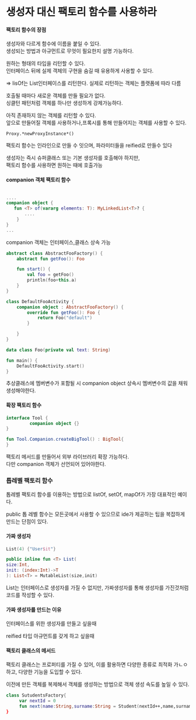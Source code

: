 # 생성자 대신 팩토리 함수를 사용하라

#### 팩토리 함수의 장점

생성자와 다르게 함수에 이름을 붙일 수 있다. \
생성되는 방법과 아규먼트로 무엇이 필요한지 설명 가능하다.

원하는 형태의 타입을 리턴할 수 있다. \
인터페이스 뒤에 실제 객체의 구현을 숨길 때 유용하게 사용할 수 있다.

&#x20;\=> lisOf는 List인터페이스를 리턴한다. 실제로 리턴하는 객체는 플랫폼에 따라 다름

호출될 때마다 새로운 객체를 만들 필요가 없다. \
싱클턴 패턴처럼 객체를 하나만 생성하게 강제가능하다.

아직 존재하지 않는 객체를 리턴할 수 있다. \
앞으로 만들어질 객체를 사용하거나,프록시를 통해 만들어지는 객체를 사용할 수 있다.

`Proxy.*newProxyInstance*()`

팩토리 함수는 인라인으로 만들 수 잇으며, 파라미터들을 reified로 만들수 있다

생성자는 즉시 슈퍼클래스 또는 기본 생성자를 호출해야 하지만, \
팩토리 함수를 사용하면 원하는 때에 호출가능

#### companion 객체 팩토리 함수

```kotlin

....
companion object {
   fun <T> of(vararg elements: T): MyLinkedList<T>? {
       ....
    }
}
...
```

companion 객체는 인터페이스,클래스 상속 가능

```kotlin
abstract class AbstractFooFactory() {
    abstract fun getFoo(): Foo

    fun start() {
        val foo = getFoo()
        println(foo+this.a)
    }
}

class DefaultFooActivity {
    companion object : AbstractFooFactory() {
        override fun getFoo(): Foo {
            return Foo("default")
        }

    }
}

data class Foo(private val text: String)

fun main() {
    DefaultFooActivity.start()
}
```

추상클래스에 멤버변수가 포함될 시 companion object 상속시 멤버변수의 값을 채워 생성해야한다.

#### 확장 팩토리 함수

```kotlin
interface Tool {
         companion object {}
}

fun Tool.Companion.createBigTool() : BigTool{
}
```

팩토리 메서드를 만들어서 외부 라이브러리 확장 가능하다.\
다만 companion 객체가 선언되어 있어야한다.

### 톱레벨 팩토리 함수

톱레벨 팩토리 함수를 이용하는 방법으로 listOf, setOf, mapOf가 가장 대표적인 예이다.

public 톱 레벨 함수는 모든곳에서 사용할 수 있으므로 ide가 제공하는 팁을 복잡하게 만드는 단점이 있다.

#### 가짜 생성자

```kotlin
List(4) {"User$it"}

public inline fun <T> List(
size:Int,
init: (index:Int)->T
): List<T> = MutableList(size,init)
```

List는 인터페이스로 생성자를 가질 수 없지만, 가짜생성자를 통해 생성자를 가진것처럼 코드를 작성할 수 있다.

#### 가짜 생성자를 만드는 이유

인터페이스를 위한 생성자를 만들고 싶을때

reified 타입 아규먼트를 갖게 하고 싶을때

#### 팩토리 클래스의 메서드

팩토리 클래스는 프로퍼티를 가질 수 있어, 이를 활용하면 다양한 종류로 최적화 가ㄴㅇ하고, 다양한 기능을 도입할 수 있다.

이전에 만든 객체를 복제해서 객체를 생성하는 방법으로 객체 생성 속도를 높일 수 있다.

```kotlin
class SutudentsFactory{
     var nextId = 0
     fun next(name:String,surname:String = Student(nextId++,name,surname)
}
```
